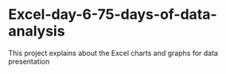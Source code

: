 # Excel-day-6-75-days-of-data-analysis
This project explains about the Excel charts and graphs for data presentation 
